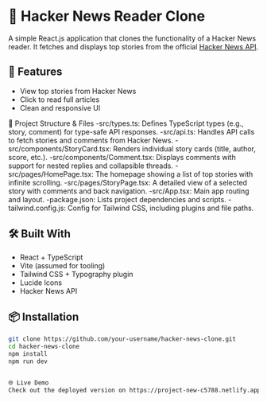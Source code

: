 # 📰 Hacker News Reader Clone

A simple React.js application that clones the functionality of a Hacker News reader. It fetches and displays top stories from the official [Hacker News API](https://github.com/HackerNews/API).

## 🚀 Features

- View top stories from Hacker News
- Click to read full articles
- Clean and responsive UI

📁 Project Structure & Files
  -src/types.ts: Defines TypeScript types (e.g., story, comment) for type-safe API responses.
  -src/api.ts: Handles API calls to fetch stories and comments from Hacker News.
  -src/components/StoryCard.tsx: Renders individual story cards (title, author, score, etc.).
  -src/components/Comment.tsx: Displays comments with support for nested replies and collapsible threads.
  -src/pages/HomePage.tsx: The homepage showing a list of top stories with infinite scrolling.
  -src/pages/StoryPage.tsx: A detailed view of a selected story with comments and back navigation.
  -src/App.tsx: Main app routing and layout.
  -package.json: Lists project dependencies and scripts.
  -tailwind.config.js: Config for Tailwind CSS, including plugins and file paths.

## 🛠️ Built With

- React + TypeScript
- Vite (assumed for tooling)
- Tailwind CSS + Typography plugin
- Lucide Icons
- Hacker News API

## 📦 Installation

```bash
git clone https://github.com/your-username/hacker-news-clone.git
cd hacker-news-clone
npm install
npm run dev


🌐 Live Demo
Check out the deployed version on https://project-new-c5788.netlify.app/
